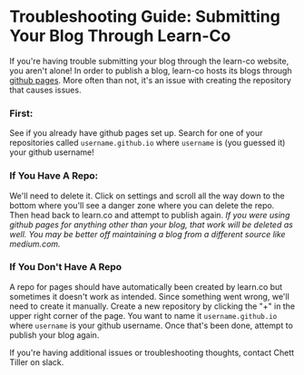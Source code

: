 # Troubleshooting Guide: Submitting Your Blog Through Learn-Co

If you're having trouble submitting your blog through the learn-co website, you aren't alone! In order to publish a blog, learn-co hosts its blogs through [github pages](https://pages.github.com/). More often than not, it's an issue with creating the repository that causes issues.

### First: 
See if you already have github pages set up. Search for one of your repositories called `username.github.io` where `username` is (you guessed it) your github username!

### If You Have A Repo:
We'll need to delete it. Click on settings and scroll all the way down to the bottom where you'll see a danger zone where you can delete the repo. Then head back to learn.co and attempt to publish again. *If you were using github pages for anything other than your blog, that work will be deleted as well. You may be better off maintaining a blog from a different source like medium.com.*

### If You Don't Have A Repo
A repo for pages should have automatically been created by learn.co but sometimes it doesn't work as intended. Since something went wrong, we'll need to create it manually. Create a new repository by clicking the "+" in the upper right corner of the page. You want to name it `username.github.io` where `username` is your github username. Once that's been done, attempt to publish your blog again.

If you're having additional issues or troubleshooting thoughts, contact Chett Tiller on slack.
